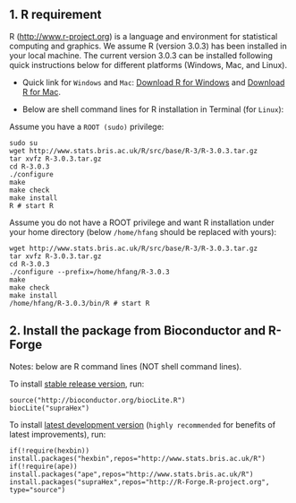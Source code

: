 ## 1. R requirement

R (http://www.r-project.org) is a language and environment for statistical computing and graphics. We assume R (version 3.0.3) has been installed in your local machine. The current version 3.0.3 can be installed following quick instructions below for different platforms (Windows, Mac, and Linux).

* Quick link for `Windows` and `Mac`: [Download R for Windows](http://www.stats.bris.ac.uk/R/bin/windows/base/R-3.0.3-win.exe) and [Download R for Mac](http://www.stats.bris.ac.uk/R/bin/macosx/R-latest.pkg).

* Below are shell command lines for R installation in Terminal (for `Linux`):

Assume you have a `ROOT (sudo)` privilege:
    
    sudo su
    wget http://www.stats.bris.ac.uk/R/src/base/R-3/R-3.0.3.tar.gz
    tar xvfz R-3.0.3.tar.gz
    cd R-3.0.3
    ./configure
    make
    make check
    make install
    R # start R

Assume you do not have a ROOT privilege and want R installation under your home directory (below `/home/hfang` should be replaced with yours):

    wget http://www.stats.bris.ac.uk/R/src/base/R-3/R-3.0.3.tar.gz
    tar xvfz R-3.0.3.tar.gz
    cd R-3.0.3
    ./configure --prefix=/home/hfang/R-3.0.3
    make
    make check
    make install
    /home/hfang/R-3.0.3/bin/R # start R

## 2. Install the package from Bioconductor and R-Forge

Notes: below are R command lines (NOT shell command lines).

To install [stable release version](http://bioconductor.org/packages/release/bioc/html/supraHex.html), run:

    source("http://bioconductor.org/biocLite.R")
    biocLite("supraHex")

To install [latest development version](http://bioconductor.org/packages/devel/bioc/html/supraHex.html) (`highly recommended` for benefits of latest improvements), run:

    if(!require(hexbin)) install.packages("hexbin",repos="http://www.stats.bris.ac.uk/R")
    if(!require(ape)) install.packages("ape",repos="http://www.stats.bris.ac.uk/R")
    install.packages("supraHex",repos="http://R-Forge.R-project.org", type="source")
